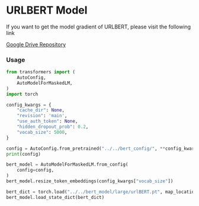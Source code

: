 # URLBERT Model

If you want to get the model gradient of URLBERT, please visit the following link

[Google Drive Repository](https://drive.google.com/file/d/1h7F_Th5UXTMWC1yVM4SoXPg847sj8pfu/view?usp=drive_link)

### Usage

``` python
from transformers import (
    AutoConfig,
    AutoModelForMaskedLM,
)
import torch

config_kwargs = {
    "cache_dir": None,
    "revision": 'main',
    "use_auth_token": None,
    "hidden_dropout_prob": 0.2,
    "vocab_size": 5000,
}

config = AutoConfig.from_pretrained("../../bert_config/", **config_kwargs)
print(config)

bert_model = AutoModelForMaskedLM.from_config(
    config=config,
)
bert_model.resize_token_embeddings(config_kwargs["vocab_size"])

bert_dict = torch.load("../../bert_model/large/urlBERT.pt", map_location='cpu')
bert_model.load_state_dict(bert_dict)
```

